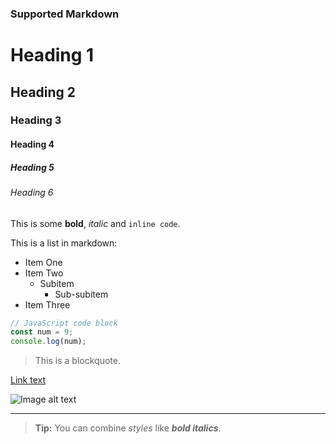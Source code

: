 ### Supported Markdown

# Heading 1

## Heading 2

### Heading 3

#### Heading 4

##### Heading 5

###### Heading 6

This is some **bold**, _italic_ and `inline code`.

This is a list in markdown:

- Item One
- Item Two
  - Subitem
    - Sub-subitem
- Item Three

```js
// JavaScript code block
const num = 9;
console.log(num);
```

> This is a blockquote.

[Link text](https://example.com)

![Image alt text](https://avatars.githubusercontent.com/u/75523737?v=4)

---

> **Tip:** You can combine _styles_ like **_bold italics_**.
